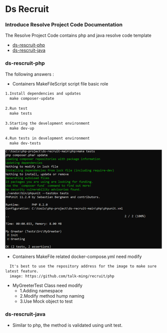 # Ds Recruit 

### Introduce Resolve Project Code Documentation
The Resolve Project Code contains php and java resolve code template

* [ds-rescruit-php](https://github.com/talk-ming/ds-recruit/php)
* [ds-rescruit-java](https://github.com/talk-ming/ds-recruit/java)


### ds-rescruit-php
The following answers :
* Containers MakeFileScript script file basic role
  <br/>
```
1.Install dependencies and updates
  make composer-update
  
2.Run test
  make tests
  
3.Starting the development environment
  make dev-up
  
4.Run tests in development environment
  make dev-tests
```

![img.png](img.png)
* Containers MakeFile related docker-compose.yml need modify
```angular2html
  It's best to use the repository address for the image to make sure latest feature.
  image: https://github.com/talk-ming/recruit/php
```

* MyGreeterTest Class need modify
  * 1.Adding namespace
  * 2.Modify method hump naming
  * 3.Use Mock object to test


### ds-rescruit-java
* Similar to php, the method is validated using unit test.
